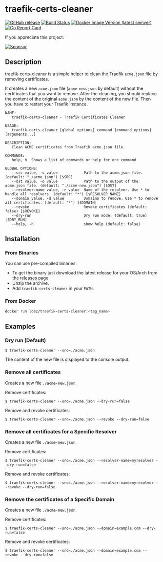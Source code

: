 # traefik-certs-cleaner

[![GitHub release](https://img.shields.io/github/release/ldez/traefik-certs-cleaner.svg)](https://github.com/ldez/traefik-certs-cleaner/releases/latest)
[![Build Status](https://github.com/ldez/traefik-certs-cleaner/workflows/Main/badge.svg?branch=master)](https://github.com/ldez/traefik-certs-cleaner/actions)
[![Docker Image Version (latest semver)](https://img.shields.io/docker/v/ldez/traefik-certs-cleaner)](https://hub.docker.com/r/ldez/traefik-certs-cleaner/)
[![Go Report Card](https://goreportcard.com/badge/github.com/ldez/traefik-certs-cleaner)](https://goreportcard.com/report/github.com/ldez/traefik-certs-cleaner)

If you appreciate this project:

[![Sponsor](https://img.shields.io/badge/Sponsor%20me-%E2%9D%A4%EF%B8%8F-pink)](https://github.com/sponsors/ldez)

## Description

traefik-certs-cleaner is a simple helper to clean the Traefik `acme.json` file by removing certificates.

It creates a new `acme.json` file (`acme-new.json` by default) without the certificates that you want to remove.
After the cleaning, you should replace the content of the original `acme.json` by the content of the new file.
Then you have to restart your Traefik instance.

```
NAME:
   traefik-certs-cleaner - Traefik Certificates Cleaner

USAGE:
   traefik-certs-cleaner [global options] command [command options] [arguments...]

DESCRIPTION:
   Clean ACME certificates from Traefik acme.json file.

COMMANDS:
   help, h  Shows a list of commands or help for one command

GLOBAL OPTIONS:
   --src value, -s value            Path to the acme.json file. (default: "./acme.json") [$SRC]
   --dst value, -o value            Path to the output of the acme.json file. (default: "./acme-new.json") [$DST]
   --resolver-name value, -r value  Name of the resolver. Use * to handle all resolvers. (default: "*") [$RESOLVER_NAME]
   --domain value, -d value         Domains to remove. Use * to remove all certificates. (default: "*") [$DOMAIN]
   --revoke                         Revoke certificates (default: false) [$REVOKE]
   --dry-run                        Dry run mode. (default: true) [$DRY_RUN]
   --help, -h                       show help (default: false)
```

## Installation

### From Binaries

You can use pre-compiled binaries:

* To get the binary just download the latest release for your OS/Arch from [the releases page](https://github.com/ldez/traefik-certs-cleaner/releases/)
* Unzip the archive.
* Add `traefik-certs-cleaner` in your `PATH`.

### From Docker

```bash
docker run ldez/traefik-certs-cleaner:<tag_name>
```

## Examples

### Dry run (Default)

```console
$ traefik-certs-cleaner --src=./acme.json
```

The content of the new file is displayed to the console output.

### Remove all certificates

Creates a new file `./acme-new.json`.

Remove certificates:

```console
$ traefik-certs-cleaner --src=./acme.json --dry-run=false
```

Remove and revoke certificates:

```console
$ traefik-certs-cleaner --src=./acme.json --revoke --dry-run=false
```

### Remove all certificates for a Specific Resolver

Creates a new file `./acme-new.json`.

Remove certificates:

```console
$ traefik-certs-cleaner --src=./acme.json --resolver-name=myresolver --dry-run=false
```

Remove and revoke certificates:

```console
$ traefik-certs-cleaner --src=./acme.json --resolver-name=myresolver --revoke --dry-run=false
```


### Remove the certificates of a Specific Domain

Creates a new file `./acme-new.json`.

Remove certificates:

```console
$ traefik-certs-cleaner --src=./acme.json --domain=example.com --dry-run=false
```

Remove and revoke certificates:

```console
$ traefik-certs-cleaner --src=./acme.json --domain=example.com --revoke --dry-run=false
```
